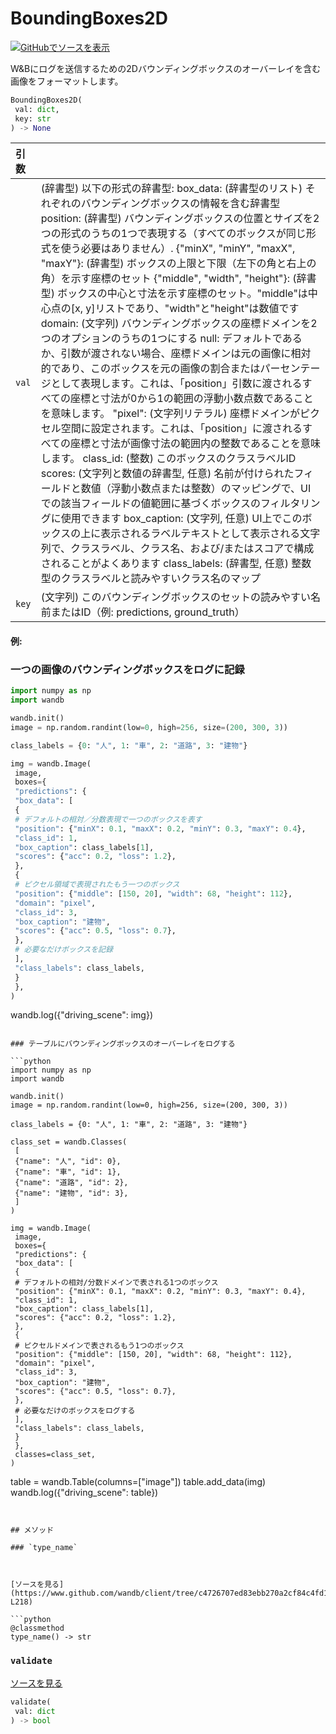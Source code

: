 # BoundingBoxes2D

[![](https://www.tensorflow.org/images/GitHub-Mark-32px.png)GitHubでソースを表示](https://www.github.com/wandb/client/tree/c4726707ed83ebb270a2cf84c4fd17b8684ff699/wandb/sdk/data_types/helper_types/bounding_boxes_2d.py#L17-L292)

W&Bにログを送信するための2Dバウンディングボックスのオーバーレイを含む画像をフォーマットします。

```python
BoundingBoxes2D(
 val: dict,
 key: str
) -> None
```

| 引数 | |
| :--- | :--- |
| `val` | (辞書型) 以下の形式の辞書型: box_data: (辞書型のリスト) それぞれのバウンディングボックスの情報を含む辞書型 position: (辞書型) バウンディングボックスの位置とサイズを2つの形式のうちの1つで表現する（すべてのボックスが同じ形式を使う必要はありません）. {"minX", "minY", "maxX", "maxY"}: (辞書型) ボックスの上限と下限（左下の角と右上の角）を示す座標のセット {"middle", "width", "height"}: (辞書型) ボックスの中心と寸法を示す座標のセット。"middle"は中心点の[x, y]リストであり、"width"と"height"は数値です domain: (文字列) バウンディングボックスの座標ドメインを2つのオプションのうちの1つにする null: デフォルトであるか、引数が渡されない場合、座標ドメインは元の画像に相対的であり、このボックスを元の画像の割合またはパーセンテージとして表現します。これは、「position」引数に渡されるすべての座標と寸法が0から1の範囲の浮動小数点数であることを意味します。 "pixel": (文字列リテラル) 座標ドメインがピクセル空間に設定されます。これは、「position」に渡されるすべての座標と寸法が画像寸法の範囲内の整数であることを意味します。 class_id: (整数) このボックスのクラスラベルID scores: (文字列と数値の辞書型, 任意) 名前が付けられたフィールドと数値（浮動小数点または整数）のマッピングで、UIでの該当フィールドの値範囲に基づくボックスのフィルタリングに使用できます box_caption: (文字列, 任意) UI上でこのボックスの上に表示されるラベルテキストとして表示される文字列で、クラスラベル、クラス名、および/またはスコアで構成されることがよくあります class_labels: (辞書型, 任意) 整数型のクラスラベルと読みやすいクラス名のマップ |
| `key` | (文字列) このバウンディングボックスのセットの読みやすい名前またはID（例: predictions, ground_truth） |

#### 例:
### 一つの画像のバウンディングボックスをログに記録

```python
import numpy as np
import wandb

wandb.init()
image = np.random.randint(low=0, high=256, size=(200, 300, 3))

class_labels = {0: "人", 1: "車", 2: "道路", 3: "建物"}

img = wandb.Image(
 image,
 boxes={
 "predictions": {
 "box_data": [
 {
 # デフォルトの相対／分数表現で一つのボックスを表す
 "position": {"minX": 0.1, "maxX": 0.2, "minY": 0.3, "maxY": 0.4},
 "class_id": 1,
 "box_caption": class_labels[1],
 "scores": {"acc": 0.2, "loss": 1.2},
 },
 {
 # ピクセル領域で表現されたもう一つのボックス
 "position": {"middle": [150, 20], "width": 68, "height": 112},
 "domain": "pixel",
 "class_id": 3,
 "box_caption": "建物",
 "scores": {"acc": 0.5, "loss": 0.7},
 },
 # 必要なだけボックスを記録
 ],
 "class_labels": class_labels,
 }
 },
)

```
wandb.log({"driving_scene": img})
```

### テーブルにバウンディングボックスのオーバーレイをログする

```python
import numpy as np
import wandb

wandb.init()
image = np.random.randint(low=0, high=256, size=(200, 300, 3))

class_labels = {0: "人", 1: "車", 2: "道路", 3: "建物"}

class_set = wandb.Classes(
 [
 {"name": "人", "id": 0},
 {"name": "車", "id": 1},
 {"name": "道路", "id": 2},
 {"name": "建物", "id": 3},
 ]
)

img = wandb.Image(
 image,
 boxes={
 "predictions": {
 "box_data": [
 {
 # デフォルトの相対/分数ドメインで表される1つのボックス
 "position": {"minX": 0.1, "maxX": 0.2, "minY": 0.3, "maxY": 0.4},
 "class_id": 1,
 "box_caption": class_labels[1],
 "scores": {"acc": 0.2, "loss": 1.2},
 },
 {
 # ピクセルドメインで表されるもう1つのボックス
 "position": {"middle": [150, 20], "width": 68, "height": 112},
 "domain": "pixel",
 "class_id": 3,
 "box_caption": "建物",
 "scores": {"acc": 0.5, "loss": 0.7},
 },
 # 必要なだけのボックスをログする
 ],
 "class_labels": class_labels,
 }
 },
 classes=class_set,
)
```

table = wandb.Table(columns=["image"])
table.add_data(img)
wandb.log({"driving_scene": table})
```


## メソッド

### `type_name`



[ソースを見る](https://www.github.com/wandb/client/tree/c4726707ed83ebb270a2cf84c4fd17b8684ff699/wandb/sdk/data_types/helper_types/bounding_boxes_2d.py#L216-L218)

```python
@classmethod
type_name() -> str
```




### `validate`



[ソースを見る](https://www.github.com/wandb/client/tree/c4726707ed83ebb270a2cf84c4fd17b8684ff699/wandb/sdk/data_types/helper_types/bounding_boxes_2d.py#L220-L275)

```python
validate(
 val: dict
) -> bool
```